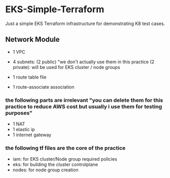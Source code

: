 # EKS-Simple-Terraform
Just a simple EKS Terraform infrastructure for demonstrating K8 test cases.

## Network Module
* 1 VPC
* 4 subnets: (2 public) "we don't actually use them in this practice
             (2 private): will be used for EKS cluster / node groups

* 1 route table file 
* 1 route-associate association

### the following parts are irrelevant "you can delete them for this practice to reduce AWS cost but usually i use them for testing purposes"
* 1 NAT
* 1 elastic ip
* 1 internet gateway

### the following tf files are the core of the practice
* iam: for EKS cluster/Node group required policies
* eks: for building the cluster controlplane 
* nodes: for node group creation
